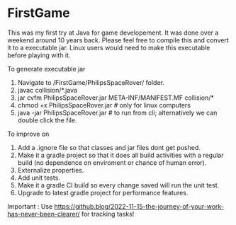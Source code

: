 # FirstGame
This was my first try at Java for game developement. It was done over a weekend around 10 years back. 
Please feel free to compile this and convert it to a executable jar.
Linux users would need to make this executable before playing with it.

To generate executable jar
1. Navigate to /FirstGame/PhilipsSpaceRover/ folder.
2. javac collision/*.java
3. jar cvfm PhilipsSpaceRover.jar META-INF/MANIFEST.MF collision/*
4. chmod +x PhilipsSpaceRover.jar # only for linux computers
5. java -jar PhilipsSpaceRover.jar # to run from cli; alternatively we can double click the file.

To improve on
1. Add a .ignore file so that classes and jar files dont get pushed.
2. Make it a gradle project so that it does all build activities with a regular build (no dependence on enviroment or chance of human error).
2. Externalize properties.
3. Add unit tests.
4. Make it a gradle CI build so every change saved will run the unit test.
5. Upgrade to latest gradle project for performance features.

Important : Use https://github.blog/2022-11-15-the-journey-of-your-work-has-never-been-clearer/ for tracking tasks!
